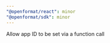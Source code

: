 ```yaml
---
"@openformat/react": minor
"@openformat/sdk": minor
---
```


Allow app ID to be set via a function call
